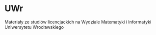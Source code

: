 # UWr
Materiały ze studiów licencjackich na Wydziale Matematyki i Informatyki Uniwersytetu Wrocławskiego
